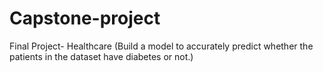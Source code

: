 # Capstone-project
Final Project- Healthcare (Build a model to accurately predict whether the patients in the dataset have diabetes or not.)
